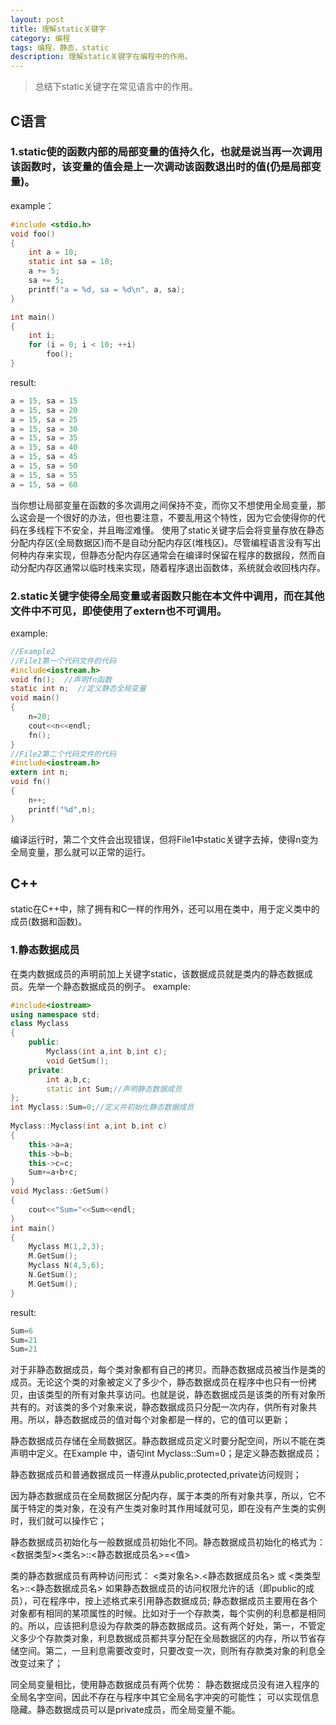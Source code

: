 ```yaml
---
layout: post
title: 理解static关键字
category: 编程
tags: 编程，静态，static
description: 理解static关键字在编程中的作用。
---
```

>总结下static关键字在常见语言中的作用。

## C语言

### 1.static使的函数内部的局部变量的值持久化，也就是说当再一次调用该函数时，该变量的值会是上一次调动该函数退出时的值(仍是局部变量)。
example：

```c
#include <stdio.h>
void foo()
{
    int a = 10;
    static int sa = 10;
    a += 5;
    sa += 5;
    printf("a = %d, sa = %d\n", a, sa);
}

int main()
{
    int i;
    for (i = 0; i < 10; ++i)
        foo();
}
```

result:

```c
a = 15, sa = 15
a = 15, sa = 20
a = 15, sa = 25
a = 15, sa = 30
a = 15, sa = 35
a = 15, sa = 40
a = 15, sa = 45
a = 15, sa = 50
a = 15, sa = 55
a = 15, sa = 60
```

当你想让局部变量在函数的多次调用之间保持不变，而你又不想使用全局变量，那么这会是一个很好的办法，但也要注意，不要乱用这个特性，因为它会使得你的代码在多线程下不安全，并且晦涩难懂。
使用了static关键字后会将变量存放在静态分配内存区(全局数据区)而不是自动分配内存区(堆栈区)。尽管编程语言没有写出何种内存来实现，但静态分配内存区通常会在编译时保留在程序的数据段，然而自动分配内存区通常以临时栈来实现，随着程序退出函数体，系统就会收回栈内存。

### 2.static关键字使得全局变量或者函数只能在本文件中调用，而在其他文件中不可见，即使使用了extern也不可调用。
example:

```c
//Example2
//File1第一个代码文件的代码
#include<iostream.h>
void fn();  //声明fn函数
static int n;  //定义静态全局变量
void main()
{
    n=20;
    cout<<n<<endl;
    fn();
}
//File2第二个代码文件的代码
#include<iostream.h>
extern int n;
void fn()
{
    n++;
    printf("%d",n);
}
```

编译运行时，第二个文件会出现错误，但将File1中static关键字去掉，使得n变为全局变量，那么就可以正常的运行。

## C++
static在C++中，除了拥有和C一样的作用外，还可以用在类中，用于定义类中的成员(数据和函数)。

### 1.静态数据成员
在类内数据成员的声明前加上关键字static，该数据成员就是类内的静态数据成员。先举一个静态数据成员的例子。
example:

```c++
#include<iostream>
using namespace std;
class Myclass
{
    public:
        Myclass(int a,int b,int c);
        void GetSum();
    private:
        int a,b,c;
        static int Sum;//声明静态数据成员
};
int Myclass::Sum=0;//定义并初始化静态数据成员
 
Myclass::Myclass(int a,int b,int c)
{
    this->a=a;
    this->b=b;
    this->c=c;
    Sum+=a+b+c;
}
void Myclass::GetSum()
{
    cout<<"Sum="<<Sum<<endl;
}
int main()
{
    Myclass M(1,2,3);
    M.GetSum();
    Myclass N(4,5,6);
    N.GetSum();
    M.GetSum();
}
```

result:

```c++
Sum=6
Sum=21
Sum=21
```

对于非静态数据成员，每个类对象都有自己的拷贝。而静态数据成员被当作是类的成员。无论这个类的对象被定义了多少个，静态数据成员在程序中也只有一份拷贝，由该类型的所有对象共享访问。也就是说，静态数据成员是该类的所有对象所共有的。对该类的多个对象来说，静态数据成员只分配一次内存，供所有对象共用。所以，静态数据成员的值对每个对象都是一样的，它的值可以更新；

静态数据成员存储在全局数据区。静态数据成员定义时要分配空间，所以不能在类声明中定义。在Example 中，语句int Myclass::Sum=0；是定义静态数据成员；

静态数据成员和普通数据成员一样遵从public,protected,private访问规则；

因为静态数据成员在全局数据区分配内存，属于本类的所有对象共享，所以，它不属于特定的类对象，在没有产生类对象时其作用域就可见，即在没有产生类的实例时，我们就可以操作它；

静态数据成员初始化与一般数据成员初始化不同。静态数据成员初始化的格式为：
<数据类型><类名>::<静态数据成员名>=<值>

类的静态数据成员有两种访问形式：
<类对象名>.<静态数据成员名> 或 <类类型名>::<静态数据成员名>
如果静态数据成员的访问权限允许的话（即public的成员），可在程序中，按上述格式来引用静态数据成员;
静态数据成员主要用在各个对象都有相同的某项属性的时候。比如对于一个存款类，每个实例的利息都是相同的。所以，应该把利息设为存款类的静态数据成员。这有两个好处，第一，不管定义多少个存款类对象，利息数据成员都共享分配在全局数据区的内存，所以节省存储空间。第二，一旦利息需要改变时，只要改变一次，则所有存款类对象的利息全改变过来了；

同全局变量相比，使用静态数据成员有两个优势：
静态数据成员没有进入程序的全局名字空间，因此不存在与程序中其它全局名字冲突的可能性；
可以实现信息隐藏。静态数据成员可以是private成员，而全局变量不能。
















